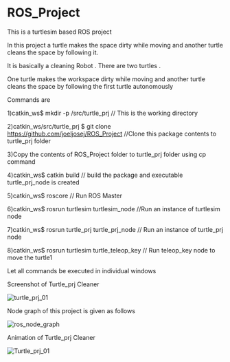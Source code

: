 # ROS_Project
This is a turtlesim based ROS project

In this project a turtle makes the space dirty while moving and another turtle cleans the space by following it.

It is basically a cleaning Robot . There are two turtles . 

One turtle makes the workspace dirty while moving and another turtle cleans the space by following the first turtle autonomously

Commands are

1)catkin_ws$ mkdir -p /src/turtle_prj                        // This is the working directory

2)catkin_ws/src/turtle_prj $ git clone https://github.com/joeljosej/ROS_Project              //Clone this package contents to turtle_prj folder

3)Copy the contents of ROS_Project folder to turtle_prj folder using cp command

4)catkin_ws$ catkin build                      // build the package and executable turtle_prj_node is created

5)catkin_ws$ roscore                          // Run ROS Master

6)catkin_ws$ rosrun turtlesim turtlesim_node               //Run an instance of turtlesim node

7)catkin_ws$ rosrun turtle_prj turtle_prj_node            // Run an instance of  turtle_prj node

8)catkin_ws$ rosrun turtlesim turtle_teleop_key          // Run teleop_key node to move the turtle1 

Let all commands be executed in individual windows

Screenshot of Turtle_prj Cleaner

![turtle_prj_01](https://user-images.githubusercontent.com/81626993/121247342-c4250000-c8bf-11eb-9a34-afd12741d536.png)

Node graph of this project is given as follows

![ros_node_graph](https://user-images.githubusercontent.com/81626993/121247770-40b7de80-c8c0-11eb-8ed7-d08e979d1563.png)

Animation of Turtle_prj Cleaner

![Turtle_prj_01](https://user-images.githubusercontent.com/81626993/121249090-cf792b00-c8c1-11eb-9c1c-bb5bd71d5e09.gif)


